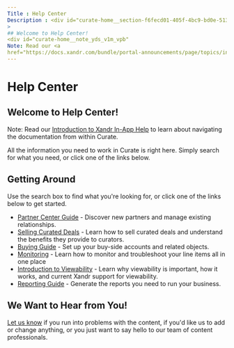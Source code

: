 ```yaml
---
Title : Help Center
Description : <div id="curate-home__section-f6fecd01-405f-4bc9-bd0e-513883768037"
>
## Welcome to Help Center!
<div id="curate-home__note_yds_v1m_vpb"
Note: Read our <a
href="https://docs.xandr.com/bundle/portal-announcements/page/topics/intro-to-in-app-help.html"
---
```



# Help Center



<div id="curate-home__section-f6fecd01-405f-4bc9-bd0e-513883768037"
>

## Welcome to Help Center!

<div id="curate-home__note_yds_v1m_vpb" 

Note: Read our <a
href="https://docs.xandr.com/bundle/portal-announcements/page/topics/intro-to-in-app-help.html"
class="xref" target="_blank">Introduction to Xandr In-App Help</a> to
learn about navigating the documentation from within
Curate.



All the information you need to work in Curate
is right here. Simply search for what you need, or click one of the
links below.



<div id="curate-home__section-4b1c9ebb-75f4-428e-89c3-9fe751307cb9"
>

## Getting Around

Use the search box to find what you're looking for, or click one of the
links below to get started.

- <a href="partner-center-guide.html" class="xref">Partner Center
  Guide</a> - Discover new partners and manage existing relationships.
- <a href="selling-curated-deals.html" class="xref">Selling Curated
  Deals</a> - Learn how to sell curated deals and understand the
  benefits they provide to curators.
- <a href="buying-guide.html" class="xref">Buying Guide</a> - Set up
  your buy-side accounts and related objects.
- <a href="monitoring.html" class="xref"
  title="Xandr Curate lets you monitor and troubleshoot your line items all in one place. You can create, edit, monitor, and troubleshoot line items from a single view.">Monitoring</a> -
  Learn how to monitor and troubleshoot your line items all in one place
- <a href="introduction-to-viewability.html" class="xref">Introduction to
  Viewability</a> - Learn why viewability is important, how it works,
  and current Xandr support for viewability.
- <a href="reporting-guide.html" class="xref">Reporting Guide</a> -
  Generate the reports you need to run your business.



<div id="curate-home__section-5e21af07-477a-4cf7-8deb-4acc9d744af8"
>

## We Want to Hear from You!

<a href="mailto:feedback.docs@xandr.com" class="xref"
target="_blank">Let us know</a> if you run into problems with the
content, if you'd like us to add or change anything, or you just want to
say hello to our team of content professionals.






